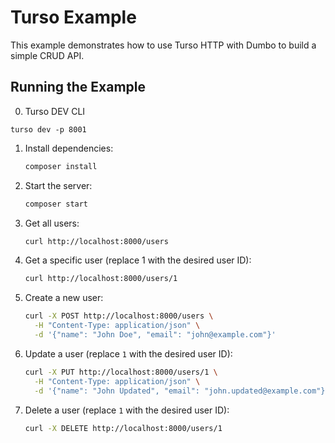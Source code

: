 # Turso Example

This example demonstrates how to use Turso HTTP with Dumbo to build a simple CRUD API.

## Running the Example

0. Turso DEV CLI

```
turso dev -p 8001
```

1. Install dependencies:

   ```bash
   composer install
   ```

2. Start the server:

   ```bash
   composer start
   ```

3. Get all users:

   ```bash
   curl http://localhost:8000/users
   ```

4. Get a specific user (replace 1 with the desired user ID):

   ```bash
   curl http://localhost:8000/users/1
   ```

5. Create a new user:

   ```bash
   curl -X POST http://localhost:8000/users \
     -H "Content-Type: application/json" \
     -d '{"name": "John Doe", "email": "john@example.com"}'
   ```

6. Update a user (replace `1` with the desired user ID):

   ```bash
   curl -X PUT http://localhost:8000/users/1 \
     -H "Content-Type: application/json" \
     -d '{"name": "John Updated", "email": "john.updated@example.com"}'
   ```

7. Delete a user (replace `1` with the desired user ID):

   ```bash
   curl -X DELETE http://localhost:8000/users/1
   ```
